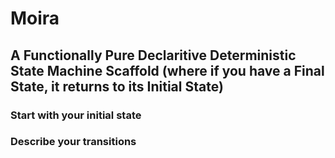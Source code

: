 # Moira
## A Functionally Pure Declaritive Deterministic State Machine Scaffold (where if you have a Final State, it returns to its Initial State)

### Start with your initial state


### Describe your transitions

